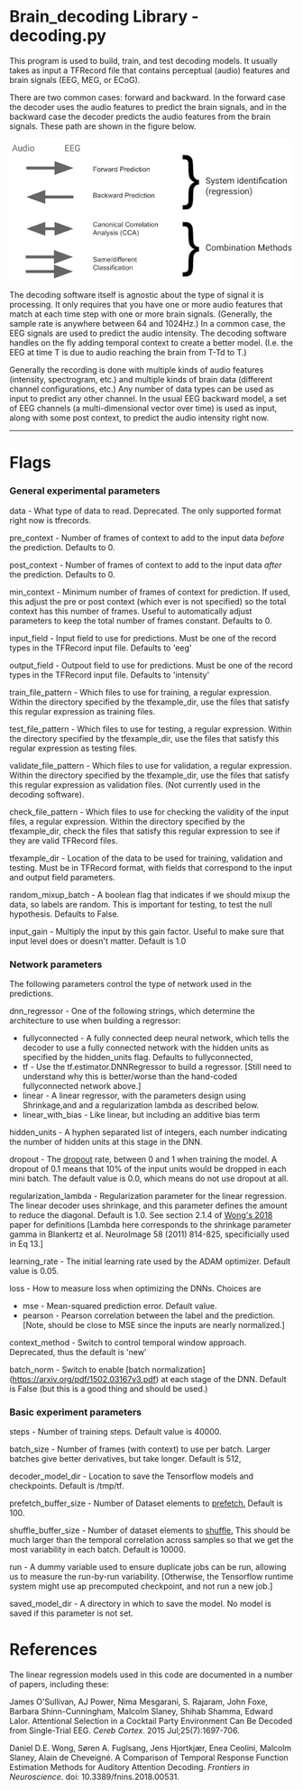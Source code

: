 # Brain_decoding Library - decoding.py
This program is used to build, train, and test decoding models. It usually takes as
input a TFRecord file that contains perceptual (audio) features and
brain signals (EEG, MEG, or ECoG).  

There are two common cases: forward and backward.
In the forward case the decoder uses the audio
features to predict the brain signals, 
and in the backward case the decoder predicts the
audio features from the brain signals. These path are shown in the figure below.

![Decoding Pathways](DecodingPaths.jpg)

The decoding software itself is agnostic
about the type of signal it is processing.
It only requires that you have one or more audio
features that match at each time step with one or more brain
signals.
(Generally, the sample rate is anywhere between 64 and 1024Hz.) 
In a common case, the EEG signals are used to predict the audio intensity.
The decoding software handles on the fly adding temporal context
to create a better model.
(I.e. the  EEG at time T is due to audio reaching the brain from T-Td to T.)

Generally the recording is done with multiple kinds of audio features
(intensity, spectrogram, etc.) and multiple kinds of brain data (different
channel configurations, etc.) Any number of data types can be used as input
to predict any other channel. In the usual EEG backward model, a set of EEG
channels (a multi-dimensional vector over time) is used as input, along with
some post context, to predict the audio intensity right now.

---
# Flags

### General experimental parameters
data - What type of data to read.  Deprecated.  The only supported format right
now is tfrecords.

pre_context - Number of frames of context to add to the input data _before_ 
the prediction. Defaults to 0.

post_context - Number of frames of context to add to the input data _after_
the  prediction. Defaults to 0.

min_context - Minimum number of frames of context for prediction.  If used, this
adjust the pre or post context (which ever is not specified) so the total context
has this number of frames.  Useful to automatically adjust parameters to keep the
total number of frames constant.  Defaults to 0.

input_field - Input field to use for predictions.  Must be one of the record types
in the TFRecord input file.  Defaults to 'eeg'

output_field -  Outpout field to use for predictions.  Must be one of the record types
in the TFRecord input file.  Defaults to 'intensity'

train_file_pattern - Which files to use for training, a regular expression.
Within the directory specified by the tfexample_dir, use the files that satisfy
this regular expression as training files.

test_file_pattern - Which files to use for testing, a regular expression.
Within the directory specified by the tfexample_dir, use the files that satisfy
this regular expression as testing files.

validate_file_pattern - Which files to use for validation, a regular expression.
Within the directory specified by the tfexample_dir, use the files that satisfy
this regular expression as validation files.  (Not currently used in the decoding
software).

check_file_pattern - Which files to use for checking the validity of the input
files, a regular expression.
Within the directory specified by the tfexample_dir, check the files that satisfy
this regular expression to see if they are valid TFRecord files.

tfexample_dir - Location of the data to be used for training, validation and
testing.  Must be in TFRecord format, with fields that correspond to the 
input and output field parameters.

random_mixup_batch - A boolean flag that indicates if we should mixup the data,
so labels are random. This is important for testing, to test the null hypothesis.
Defaults to False.

input_gain - Multiply the input by this gain factor. Useful to make sure that
input level does or doesn't matter.  Default is 1.0

### Network parameters
The following parameters control the type of network used in the predictions.

dnn_regressor - One of the following strings, which determine the architecture
to use when building a regressor:

* fullyconnected - A fully connected deep neural network, which tells the
decoder to use a fully connected 
network with the hidden units as specified by the hidden_units flag. 
Defaults to fullyconnected, 
* tf - Use the tf.estimator.DNNRegressor to build a regressor.
[Still need to understand why this is better/worse than the 
hand-coded fullyconnected network above.]
* linear -  A linear regressor, with the parameters design using Shrinkage,and
and a regularization lambda as described below.
* linear_with_bias - Like linear, but including an additive bias term

hidden_units - A hyphen separated list of integers, each
number indicating the number of hidden units at this stage 
in the DNN.

dropout - The [dropout](http://jmlr.org/papers/volume15/srivastava14a/srivastava14a.pdf)
rate, between 0 and 1 when training the model.  A dropout of 
0.1 means that 10% of the input units would be dropped in each
mini batch. The default value is 0.0, which means do not use dropout at all.

regularization_lambda - Regularization parameter for the linear regression.
The linear decoder uses shrinkage, and this parameter defines the 
amount to reduce the diagonal.  Default is 1.0. See section 2.1.4 of
[Wong's 2018](https://www.frontiersin.org/articles/10.3389/fnins.2018.00531/full)
paper for definitions
[Lambda here corresponds to the shrinkage parameter gamma
in Blankertz et al. NeuroImage 58 (2011) 814-825,
specificially used in Eq 13.]

learning_rate - The initial learning rate used by the ADAM
optimizer. Default value is 0.05.

loss - How to measure loss when optimizing the DNNs.  Choices are

* mse - Mean-squared prediction error. Default value.
* pearson - Pearson correlation between the label and the prediction. [Note, should be close to MSE since the inputs are
nearly normalized.]

context_method - Switch to control temporal window approach.
Deprecated, thus the default is 'new'

batch_norm - Switch to enable 
[batch normalization] (https://arxiv.org/pdf/1502.03167v3.pdf) 
at each stage of the DNN.  Default is False 
(but this is a good thing and should be used.)

### Basic experiment parameters
steps - Number of training steps.  Default value is 40000.

batch_size - Number of frames (with context) to use per batch.
Larger batches give better derivatives, but take longer.  Default
is 512,

decoder_model_dir - Location to save the Tensorflow models
and checkpoints. Default is /tmp/tf.

prefetch_buffer_size - Number of Dataset elements to 
[prefetch.](https://www.tensorflow.org/guide/performance/datasets#map_and_interleave_prefetch_shuffle)
Default is 100.

shuffle_buffer_size - Number of dataset elements to 
[shuffle.](https://www.tensorflow.org/guide/performance/datasets#map_and_interleave_prefetch_shuffle)
This should be much larger than the temporal correlation across
samples so that we get the most variability in each batch.
Default is 10000.

run - A dummy variable used to ensure duplicate jobs can be run,
allowing us to measure the run-by-run variability. [Otherwise, the
Tensorflow runtime system might use ap precomputed checkpoint, 
and not run a new job.]

saved_model_dir - A directory in which to save the model.  No model is saved
if this parameter is not set.


# References
The linear regression models used in this code are documented in a number of
papers, including these:

James O'Sullivan, AJ Power, Nima Mesgarani, S. Rajaram, John Foxe,
Barbara Shinn-Cunningham, Malcolm Slaney, Shihab Shamma, Edward Lalor.
Attentional Selection in a Cocktail Party Environment Can Be Decoded from
Single-Trial EEG.
_Cereb Cortex_. 2015 Jul;25(7):1697-706.


Daniel D.E. Wong,  Søren A. Fuglsang,  Jens Hjortkjær, Enea Ceolini,
Malcolm Slaney, Alain de Cheveigné.
A Comparison of Temporal Response Function Estimation Methods for
Auditory Attention Decoding.
_Frontiers in Neuroscience_. doi: 10.3389/fnins.2018.00531.
